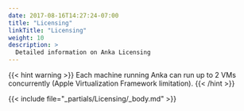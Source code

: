 ```yaml
---
date: 2017-08-16T14:27:24-07:00
title: "Licensing"
linkTitle: "Licensing"
weight: 10
description: >
  Detailed information on Anka Licensing
---
```


{{< hint warning >}}
Each machine running Anka can run up to 2 VMs concurrently (Apple Virtualization Framework limitation).
{{< /hint >}}

{{< include file="_partials/Licensing/_body.md" >}}
